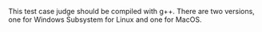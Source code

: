 This test case judge should be compiled with g++. There are two versions, one for Windows Subsystem for Linux and one for MacOS.
